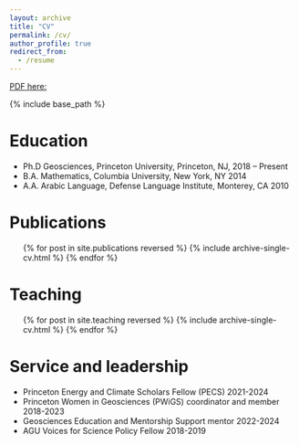```yaml
---
layout: archive
title: "CV"
permalink: /cv/
author_profile: true
redirect_from:
  - /resume
---
```


[PDF here:](http://abigale-wyatt.github.io/files//Curriculum_vitae.pdf)

{% include base_path %}

Education
======

* Ph.D Geosciences, Princeton University, Princeton, NJ,   2018 – Present
* B.A. Mathematics, Columbia University, New York, NY  2014
* A.A. Arabic Language, Defense Language Institute, Monterey, CA	  2010


Publications
======
  <ul>{% for post in site.publications reversed %}
    {% include archive-single-cv.html %}
  {% endfor %}</ul>
  
<!-- Talks
======
  <ul>{% for post in site.talks %}
    {% include archive-single-talk-cv.html %}
  {% endfor %}</ul> -->
  
Teaching
======
  <ul>{% for post in site.teaching reversed %}
    {% include archive-single-cv.html %}
  {% endfor %}</ul>
  
Service and leadership
======
* Princeton Energy and Climate Scholars Fellow (PECS) 2021-2024
* Princeton Women in Geosciences (PWiGS) coordinator and member 2018-2023
* Geosciences Education and Mentorship Support mentor 2022-2024
* AGU Voices for Science Policy Fellow 2018-2019
